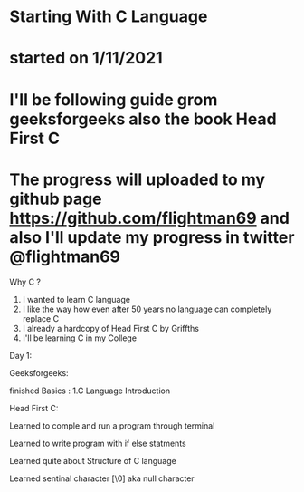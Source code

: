 # Starting With C Language 
# started on 1/11/2021
# I'll be following guide grom geeksforgeeks also the book Head First C
# The progress will uploaded to my github page https://github.com/flightman69 and also I'll update my progress in twitter @flightman69

 
Why C ?

1. I wanted to learn C language
2. I like the way how even after 50 years no language can completely replace C 
3. I already a hardcopy of Head First C by Griffths 
4. I'll be learning C in my College

Day 1:

Geeksforgeeks:

finished Basics : 1.C Language Introduction

Head First C:

Learned to comple and run a program through terminal

Learned to write program with if else statments

Learned quite about Structure of C language

Learned sentinal character [\0] aka null character


